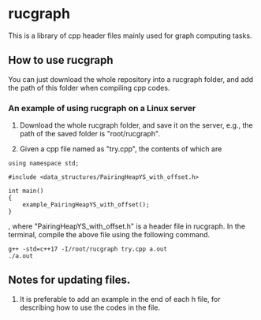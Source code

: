 # rucgraph

This is a library of cpp header files mainly used for graph computing tasks.


## How to use rucgraph

You can just download the whole repository into a rucgraph folder, and add the path of this folder when compiling cpp codes.

### An example of using rucgraph on a Linux server

1. Download the whole rucgraph folder, and save it on the server, e.g., the path of the saved folder is "root/rucgraph".

2. Given a cpp file named as "try.cpp", the contents of which are
```
using namespace std;

#include <data_structures/PairingHeapYS_with_offset.h>

int main()
{
	example_PairingHeapYS_with_offset();
}
```
, where "PairingHeapYS_with_offset.h" is a header file in rucgraph. In the terminal, compile the above file using the following command.
```
g++ -std=c++17 -I/root/rucgraph try.cpp a.out
./a.out
```



## Notes for updating files.

1. It is preferable to add an example in the end of each h file, for describing how to use the codes in the file.
